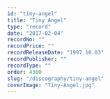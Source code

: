 ```yaml
---
id: "tiny-angel"
title: "Tiny Angel"
type: "record"
date: "2017-02-04"
recordNo: ""
recordPrice: ""
recordReleaseDate: "1997.10.03"
recordPublisher: ""
recordType: ""
order: 4300
slug: "/discography/tiny-angel"
coverImage: "Tiny-Angel.jpg"
---
```



